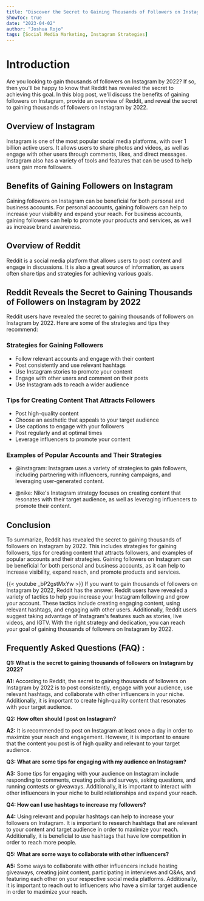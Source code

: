 ```yaml
---
title: "Discover the Secret to Gaining Thousands of Followers on Instagram by 2022 - Reddit Reveals All!"
ShowToc: true 
date: "2023-04-02"
author: "Joshua Rojo" 
tags: [Social Media Marketing, Instagram Strategies]
---
```

# Introduction

Are you looking to gain thousands of followers on Instagram by 2022? If so, then you'll be happy to know that Reddit has revealed the secret to achieving this goal. In this blog post, we'll discuss the benefits of gaining followers on Instagram, provide an overview of Reddit, and reveal the secret to gaining thousands of followers on Instagram by 2022. 

## Overview of Instagram

Instagram is one of the most popular social media platforms, with over 1 billion active users. It allows users to share photos and videos, as well as engage with other users through comments, likes, and direct messages. Instagram also has a variety of tools and features that can be used to help users gain more followers.

## Benefits of Gaining Followers on Instagram

Gaining followers on Instagram can be beneficial for both personal and business accounts. For personal accounts, gaining followers can help to increase your visibility and expand your reach. For business accounts, gaining followers can help to promote your products and services, as well as increase brand awareness.

## Overview of Reddit

Reddit is a social media platform that allows users to post content and engage in discussions. It is also a great source of information, as users often share tips and strategies for achieving various goals.

## Reddit Reveals the Secret to Gaining Thousands of Followers on Instagram by 2022

Reddit users have revealed the secret to gaining thousands of followers on Instagram by 2022. Here are some of the strategies and tips they recommend:

### Strategies for Gaining Followers

- Follow relevant accounts and engage with their content
- Post consistently and use relevant hashtags
- Use Instagram stories to promote your content
- Engage with other users and comment on their posts
- Use Instagram ads to reach a wider audience

### Tips for Creating Content That Attracts Followers

- Post high-quality content
- Choose an aesthetic that appeals to your target audience
- Use captions to engage with your followers
- Post regularly and at optimal times
- Leverage influencers to promote your content

### Examples of Popular Accounts and Their Strategies

- @instagram: Instagram uses a variety of strategies to gain followers, including partnering with influencers, running campaigns, and leveraging user-generated content.

- @nike: Nike's Instagram strategy focuses on creating content that resonates with their target audience, as well as leveraging influencers to promote their content.

## Conclusion

To summarize, Reddit has revealed the secret to gaining thousands of followers on Instagram by 2022. This includes strategies for gaining followers, tips for creating content that attracts followers, and examples of popular accounts and their strategies. Gaining followers on Instagram can be beneficial for both personal and business accounts, as it can help to increase visibility, expand reach, and promote products and services.

{{< youtube _bP2gstMxYw >}} 
If you want to gain thousands of followers on Instagram by 2022, Reddit has the answer. Reddit users have revealed a variety of tactics to help you increase your Instagram following and grow your account. These tactics include creating engaging content, using relevant hashtags, and engaging with other users. Additionally, Reddit users suggest taking advantage of Instagram's features such as stories, live videos, and IGTV. With the right strategy and dedication, you can reach your goal of gaining thousands of followers on Instagram by 2022.

## Frequently Asked Questions (FAQ) :
**Q1: What is the secret to gaining thousands of followers on Instagram by 2022?**

**A1:** According to Reddit, the secret to gaining thousands of followers on Instagram by 2022 is to post consistently, engage with your audience, use relevant hashtags, and collaborate with other influencers in your niche. Additionally, it is important to create high-quality content that resonates with your target audience.

**Q2: How often should I post on Instagram?**

**A2:** It is recommended to post on Instagram at least once a day in order to maximize your reach and engagement. However, it is important to ensure that the content you post is of high quality and relevant to your target audience.

**Q3: What are some tips for engaging with my audience on Instagram?**

**A3:** Some tips for engaging with your audience on Instagram include responding to comments, creating polls and surveys, asking questions, and running contests or giveaways. Additionally, it is important to interact with other influencers in your niche to build relationships and expand your reach. 

**Q4: How can I use hashtags to increase my followers?**

**A4:** Using relevant and popular hashtags can help to increase your followers on Instagram. It is important to research hashtags that are relevant to your content and target audience in order to maximize your reach. Additionally, it is beneficial to use hashtags that have low competition in order to reach more people. 

**Q5: What are some ways to collaborate with other influencers?**

**A5:** Some ways to collaborate with other influencers include hosting giveaways, creating joint content, participating in interviews and Q&As, and featuring each other on your respective social media platforms. Additionally, it is important to reach out to influencers who have a similar target audience in order to maximize your reach.




